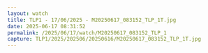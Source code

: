 ```yaml
---
layout: watch
title: TLP1 - 17/06/2025 - M20250617_083152_TLP_1T.jpg
date: 2025-06-17 08:31:52
permalink: /2025/06/17/watch/M20250617_083152_TLP_1
capture: TLP1/2025/202506/20250616/M20250617_083152_TLP_1T.jpg
---
```

